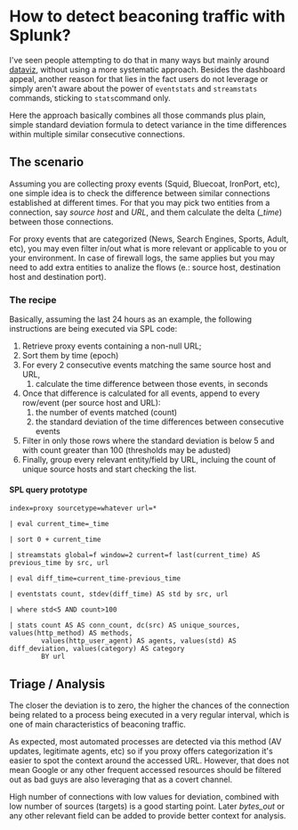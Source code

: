 # How to detect beaconing traffic with Splunk?
I've seen people attempting to do that in many ways but mainly around [dataviz](https://pleasefeedthegeek.wordpress.com/2012/12/20/detecting-malware-beacons-using-splunk/), without using a more systematic approach. Besides the dashboard appeal, another reason for that lies in the fact users do not leverage or simply aren't aware about the power of `eventstats` and `streamstats` commands, sticking to `stats`command only.

Here the approach basically combines all those commands plus plain, simple standard deviation formula to detect variance in the time differences within multiple similar consecutive connections.

## The scenario
Assuming you are collecting proxy events (Squid, Bluecoat, IronPort, etc), one simple idea is to check the difference between similar connections established at different times. For that you may pick two entities from a connection, say *source host* and *URL*, and them calculate the delta (*_time*) between those connections.

For proxy events that are categorized (News, Search Engines, Sports, Adult, etc), you may even filter in/out what is more relevant or applicable to you or your environment. In case of firewall logs, the same applies but you may need to add extra entities to analize the flows (e.: source host, destination host and destination port).

### The recipe
Basically, assuming the last 24 hours as an example, the following instructions are being executed via SPL code:

1. Retrieve proxy events containing a non-null URL;
2. Sort them by time (epoch)
3. For every 2 consecutive events matching the same source host and URL,
    1. calculate the time difference between those events, in seconds
4. Once that difference is calculated for all events, append to every row/event (per source host and URL):
    1. the number of events matched (count)
    2. the standard deviation of the time differences between consecutive events
5. Filter in only those rows where the standard deviation is below 5 and with count greater than 100 (thresholds may be adusted)
6. Finally, group every relevant entity/field by URL, incluing the count of unique source hosts and start checking the list.

#### SPL query prototype
```
index=proxy sourcetype=whatever url=*

| eval current_time=_time

| sort 0 + current_time

| streamstats global=f window=2 current=f last(current_time) AS previous_time by src, url

| eval diff_time=current_time-previous_time

| eventstats count, stdev(diff_time) AS std by src, url 

| where std<5 AND count>100

| stats count AS AS conn_count, dc(src) AS unique_sources, values(http_method) AS methods,
        values(http_user_agent) AS agents, values(std) AS diff_deviation, values(category) AS category
        BY url
```
## Triage / Analysis
The closer the deviation is to zero, the higher the chances of the connection being related to a process being executed in a very regular interval, which is one of main characteristics of beaconing traffic.

As expected, most automated processes are detected via this method (AV updates, legitimate agents, etc) so if you proxy offers categorization it's easier to spot the context around the accessed URL. However, that does not mean Google or any other frequent accessed resources should be filtered out as bad guys are also leveraging that as a covert channel.

High number of connections with low values for deviation, combined with low number of sources (targets) is a good starting point. Later *bytes_out* or any other relevant field can be added to provide better context for analysis.
